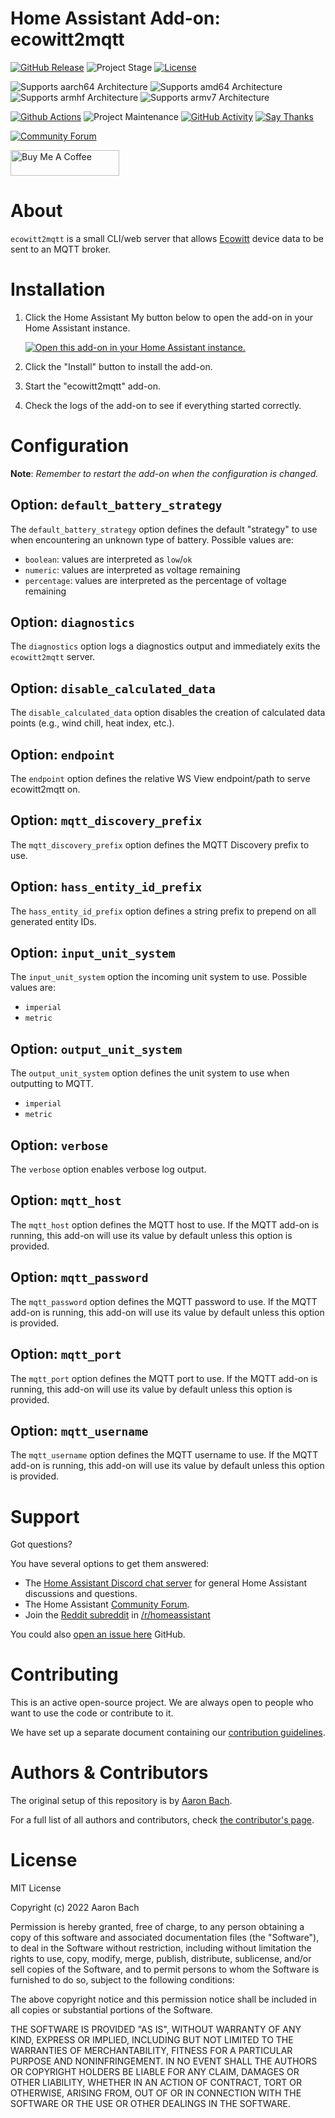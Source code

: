 # Home Assistant Add-on: ecowitt2mqtt

[![GitHub Release][releases-shield]][releases]
![Project Stage][project-stage-shield]
[![License][license-shield]](LICENSE)

![Supports aarch64 Architecture][aarch64-shield]
![Supports amd64 Architecture][amd64-shield]
![Supports armhf Architecture][armhf-shield]
![Supports armv7 Architecture][armv7-shield]

[![Github Actions][github-actions-shield]][github-actions]
![Project Maintenance][maintenance-shield]
[![GitHub Activity][commits-shield]][commits]
[![Say Thanks][say-thanks-shield]][say-thanks]

[![Community Forum][forum-shield]][forum]

<a href="https://www.buymeacoffee.com/bachya1208P" target="_blank"><img src="https://cdn.buymeacoffee.com/buttons/default-orange.png" alt="Buy Me A Coffee" height="41" width="174"></a>

# About

`ecowitt2mqtt` is a small CLI/web server that allows [Ecowitt][ecowitt]
device data to be sent to an MQTT broker.

# Installation

1. Click the Home Assistant My button below to open the add-on in your Home
   Assistant instance.

   [![Open this add-on in your Home Assistant instance.][addon-badge]][addon]

1. Click the "Install" button to install the add-on.
1. Start the "ecowitt2mqtt" add-on.
1. Check the logs of the add-on to see if everything started correctly.

# Configuration

**Note**: _Remember to restart the add-on when the configuration is changed._

## Option: `default_battery_strategy`

The `default_battery_strategy` option defines the default "strategy" to use when encountering an unknown type of battery. Possible values are:

- `boolean`: values are interpreted as `low`/`ok`
- `numeric`: values are interpreted as voltage remaining
- `percentage`: values are interpreted as the percentage of voltage remaining

## Option: `diagnostics`

The `diagnostics` option logs a diagnostics output and immediately exits the `ecowitt2mqtt` server.

## Option: `disable_calculated_data`

The `disable_calculated_data` option disables the creation of calculated data points (e.g., wind chill, heat index, etc.).

## Option: `endpoint`

The `endpoint` option defines the relative WS View endpoint/path to serve ecowitt2mqtt on.

## Option: `mqtt_discovery_prefix`

The `mqtt_discovery_prefix` option defines the MQTT Discovery prefix to use.

## Option: `hass_entity_id_prefix`

The `hass_entity_id_prefix` option defines a string prefix to prepend on all generated entity IDs.

## Option: `input_unit_system`

The `input_unit_system` option the incoming unit system to use. Possible values are:

- `imperial`
- `metric`

## Option: `output_unit_system`

The `output_unit_system` option defines the unit system to use when outputting to MQTT.

- `imperial`
- `metric`

## Option: `verbose`

The `verbose` option enables verbose log output.

## Option: `mqtt_host`

The `mqtt_host` option defines the MQTT host to use. If the MQTT add-on is running, this add-on will use its value by default unless this option is provided.

## Option: `mqtt_password`

The `mqtt_password` option defines the MQTT password to use. If the MQTT add-on is running, this add-on will use its value by default unless this option is provided.

## Option: `mqtt_port`

The `mqtt_port` option defines the MQTT port to use. If the MQTT add-on is running, this add-on will use its value by default unless this option is provided.

## Option: `mqtt_username`

The `mqtt_username` option defines the MQTT username to use. If the MQTT add-on is running, this add-on will use its value by default unless this option is provided.

# Support

Got questions?

You have several options to get them answered:

- The [Home Assistant Discord chat server][discord-ha] for general Home
  Assistant discussions and questions.
- The Home Assistant [Community Forum][forum].
- Join the [Reddit subreddit][reddit] in [/r/homeassistant][reddit]

You could also [open an issue here][issue] GitHub.

# Contributing

This is an active open-source project. We are always open to people who want to
use the code or contribute to it.

We have set up a separate document containing our
[contribution guidelines](.github/CONTRIBUTING.md).

# Authors & Contributors

The original setup of this repository is by [Aaron Bach][bachya].

For a full list of all authors and contributors,
check [the contributor's page][contributors].

# License

MIT License

Copyright (c) 2022 Aaron Bach

Permission is hereby granted, free of charge, to any person obtaining a copy
of this software and associated documentation files (the "Software"), to deal
in the Software without restriction, including without limitation the rights
to use, copy, modify, merge, publish, distribute, sublicense, and/or sell
copies of the Software, and to permit persons to whom the Software is
furnished to do so, subject to the following conditions:

The above copyright notice and this permission notice shall be included in all
copies or substantial portions of the Software.

THE SOFTWARE IS PROVIDED "AS IS", WITHOUT WARRANTY OF ANY KIND, EXPRESS OR
IMPLIED, INCLUDING BUT NOT LIMITED TO THE WARRANTIES OF MERCHANTABILITY,
FITNESS FOR A PARTICULAR PURPOSE AND NONINFRINGEMENT. IN NO EVENT SHALL THE
AUTHORS OR COPYRIGHT HOLDERS BE LIABLE FOR ANY CLAIM, DAMAGES OR OTHER
LIABILITY, WHETHER IN AN ACTION OF CONTRACT, TORT OR OTHERWISE, ARISING FROM,
OUT OF OR IN CONNECTION WITH THE SOFTWARE OR THE USE OR OTHER DEALINGS IN THE
SOFTWARE.

[aarch64-shield]: https://img.shields.io/badge/aarch64-yes-green.svg
[addon-badge]: https://my.home-assistant.io/badges/supervisor_addon.svg
[addon]: https://my.home-assistant.io/redirect/supervisor_addon/?addon=c35f0383_ecowitt2mqtt&repository_url=https%3A%2F%2Fgithub.com%2Fbachya%2Fhome-assistant-addons
[amd64-shield]: https://img.shields.io/badge/amd64-yes-green.svg
[armhf-shield]: https://img.shields.io/badge/armhf-yes-green.svg
[armv7-shield]: https://img.shields.io/badge/armv7-yes-green.svg
[bachya]: https://github.com/bachya
[commits-shield]: https://img.shields.io/github/commit-activity/y/bachya/home-assistant-addons.svg
[commits]: https://github.com/bachya/home-assistant-addons/commits/main
[contributors]: https://github.com/bachya/home-assistant-addons/graphs/contributors
[discord-ha]: https://discord.gg/c5DvZ4e
[discord-shield]: https://img.shields.io/discord/478094546522079232.svg
[dockerhub]: https://hub.docker.com/r/bachya/home-assistant-addons
[docs]: https://github.com/bachya/home-assistant-addons/blob/dev/ecowitt2mqtt/DOCS.md
[ecowitt]: http://www.ecowitt.com
[forum-shield]: https://img.shields.io/badge/community-forum-brightgreen.svg
[forum]: https://community.home-assistant.io/t/ecowitt2mqtt-send-data-from-an-ecowitt-device-to-mqtt
[github-actions-shield]: https://github.com/bachya/home-assistant-addons/workflows/CI/badge.svg
[github-actions]: https://github.com/bachya/home-assistant-addons/actions
[issue]: https://github.com/bachya/home-assistant-addons/issues
[license-shield]: https://img.shields.io/github/license/bachya/home-assistant-addons.svg
[maintenance-shield]: https://img.shields.io/maintenance/yes/2022.svg
[project-stage-shield]: https://img.shields.io/badge/project%20stage-production%20ready-brightgreen.svg
[reddit]: https://reddit.com/r/homeassistant
[releases-shield]: https://img.shields.io/github/release/bachya/home-assistant-addons.svg
[releases]: https://github.com/bachya/home-assistant-addons/releases
[repository]: https://github.com/bachya/home-assistant-addons
[say-thanks-shield]: https://img.shields.io/badge/SayThanks-!-1EAEDB.svg
[say-thanks]: https://saythanks.io/to/bachya
